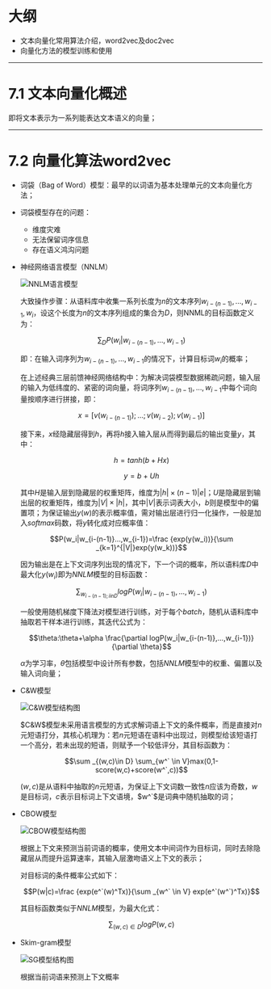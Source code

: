 # 大纲

- 文本向量化常用算法介绍，word2vec及doc2vec
- 向量化方法的模型训练和使用

---

# 7.1 文本向量化概述

即将文本表示为一系列能表达文本语义的向量；

---

# 7.2 向量化算法word2vec

- 词袋（Bag of Word）模型：最早的以词语为基本处理单元的文本向量化方法；

- 词袋模型存在的问题：

	- 维度灾难
	- 无法保留词序信息
	- 存在语义鸿沟问题

- 神经网络语言模型（NNLM）

	![NNLM语言模型](https://i.loli.net/2019/08/30/16CTtBQzNcGg9Ek.png)

	大致操作步骤：从语料库中收集一系列长度为$n$的文本序列$w_{i-(n-1)},…,w_{i-1},w_i$，设这个长度为$n$的文本序列组成的集合为$D$，则NNML的目标函数定义为：

	$$\sum _DP(w_i|w_{i-(n-1)},…,w_{i-1})$$

	即：在输入词序列为$w_{i-(n-1)},…,w_{i-1}$的情况下，计算目标词$w_i$的概率；

	在上述经典三层前馈神经网络结构中：为解决词袋模型数据稀疏问题，输入层的输入为低纬度的、紧密的词向量，将词序列$w_{i-(n-1)},…,w_{i-1}$中每个词向量按顺序进行拼接，即：

	$$x=[v(w_{i-(n-1)});…;v(w_{i-2});v(w_{i-1})]$$

	接下来，$x$经隐藏层得到$h$，再将$h$接入输入层从而得到最后的输出变量$y$，其中：

	$$h=tanh(b+Hx)$$

	$$y=b+Uh$$

	其中$H$是输入层到隐藏层的权重矩阵，维度为$|h|\times(n-1)|e|$；$U$是隐藏层到输出层的权重矩阵，维度为$|V|\times |h|$，其中$|V|$表示词表大小，$b$则是模型中的偏置项；为保证输出$y(w)$的表示概率值，需对输出层进行归一化操作，一般是加入$softmax$码数，将$y$转化成对应概率值：

	$$P(w_i|w_{i-(n-1)}…,w_{i-1})=\frac {exp(y(w_i))}{\sum _{k=1}^{|V|}exp(y(w_k))}$$

	因为输出是在上下文词序列出现的情况下，下一个词的概率，所以语料库$D$中最大化$y(w_i)$即为$NNLM$模型的目标函数：

	$$\sum _{w_{i-(n-1);i in D}}log P(w_i|w_{i-(n-1)},…,w_{i-1})$$

	一般使用随机梯度下降法对模型进行训练，对于每个$batch$，随机从语料库中抽取若干样本进行训练，其迭代公式为：

	$$\theta:\theta+\alpha \frac{\partial logP(w_i|w_{i-(n-1)},…,w_{i-1})}{\partial \theta}$$

	$\alpha$为学习率，$\theta$包括模型中设计所有参数，包括$NNLM$模型中的权重、偏置以及输入词向量；

- C&W模型

	![C&W模型结构图](https://i.loli.net/2019/08/31/V12SxoGnalDNwke.png)

	$C&W$模型未采用语言模型的方式求解词语上下文的条件概率，而是直接对$n$元短语打分，其核心机理为：若$n$元短语在语料中出现过，则模型给该短语打一个高分，若未出现的短语，则赋予一个较低评分，其目标函数为：

	$$\sum _{(w,c)\in D} \sum_{w^` \in V}max(0,1-score(w,c)+score(w^`,c))$$

	$(w,c)$是从语料中抽取的$n$元短语，为保证上下文词数一致性$n$应该为奇数，$w$是目标词，$c$表示目标词上下文语境，$w^`$是词典中随机抽取的词；

- CBOW模型

	![CBOW模型结构图](https://i.loli.net/2019/08/31/iyZ941D68EKNgrU.png)

	根据上下文来预测当前词语的概率，使用文本中间词作为目标词，同时去除隐藏层从而提升运算速率，其输入层激吻语义上下文的表示；

	对目标词的条件概率公式如下：

	$$P(w|c)=\frac {exp(e^`(w)^Tx)}{\sum _{w^` \in V} exp(e^`(w^`)^Tx)}$$

	其目标函数类似于$NNLM$模型，为最大化式：

	$$\sum _{(w,c)\in D}logP(w,c)$$

- Skim-gram模型
	
	![SG模型结构图](https://i.loli.net/2019/08/31/UNFVnfweLiOtHI5.png)

	根据当前词语来预测上下文概率